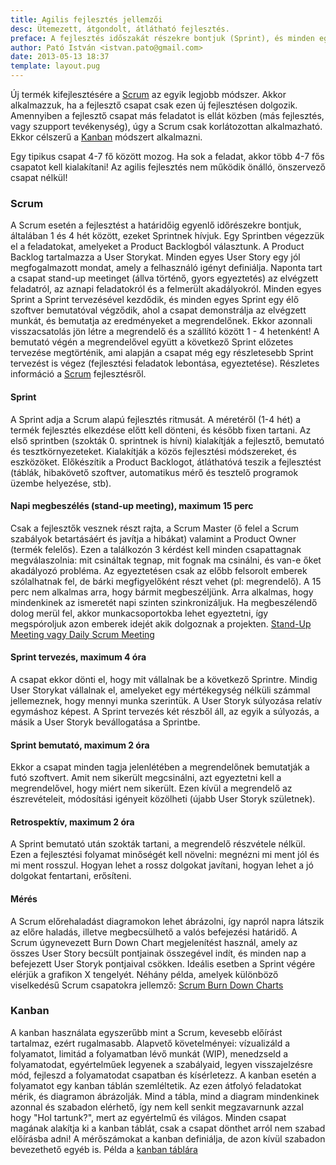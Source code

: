 ```yaml
---
title: Agilis fejlesztés jellemzői
desc: Ütemezett, átgondolt, átlátható fejlesztés.
preface: A fejlesztés időszakát részekre bontjuk (Sprint), és minden egyes részben jól meghatározott User Story-k kerülnek megvalósításra. Egyértelműen minden Sprint végén potenciálisan szállítható a termék.
author: Pató István <istvan.pato@gmail.com>
date: 2013-05-13 18:37
template: layout.pug
---
```


Új termék kifejlesztésére a <a href="http://en.wikipedia.org/wiki/Scrum_(development)">Scrum</a> az egyik legjobb módszer. Akkor alkalmazzuk, ha a fejlesztő csapat csak ezen új fejlesztésen dolgozik. Amennyiben a fejlesztő csapat más feladatot is ellát közben (más fejlesztés, vagy szupport tevékenység), úgy a Scrum csak korlátozottan alkalmazható. Ekkor célszerű a <a href="http://en.wikipedia.org/wiki/Kanban_(development)">Kanban</a> módszert alkalmazni.

Egy tipikus csapat 4-7 fő között mozog. Ha sok a feladat, akkor több 4-7 fős csapatot kell kialakítani! Az agilis fejlesztés nem működik önálló, önszervező csapat nélkül!

### Scrum

A Scrum esetén a fejlesztést a határidőig egyenlő időrészekre bontjuk, általában 1 és 4 hét között, ezeket Sprintnek hívjuk. Egy Sprintben végezzük el a feladatokat, amelyeket a Product Backlogból választunk. A Product Backlog tartalmazza a User Storykat. Minden egyes User Story egy jól megfogalmazott mondat, amely a felhasználó igényt definiálja. Naponta tart a csapat stand-up meetinget (állva történő, gyors egyeztetés) az elvégzett feladatról, az aznapi feladatokról és a felmerült akadályokról. Minden egyes Sprint a Sprint tervezésével kezdődik, és minden egyes Sprint egy élő szoftver bemutatóval végződik, ahol a csapat demonstrálja az elvégzett munkát, és bemutatja az eredményeket a megrendelőnek. Ekkor azonnali visszacsatolás jön létre a megrendelő és a szállító között 1 - 4 hetenként! A bemutató végén a megrendelővel együtt a következő Sprint előzetes tervezése megtörténik, ami alapján a csapat még egy részletesebb Sprint tervezést is végez (fejlesztési feladatok lebontása, egyeztetése). Részletes információ a [Scrum](http://www.agilelearninglabs.com/resources/scrum-introduction/) fejlesztésről.

#### Sprint
A Sprint adja a Scrum alapú fejlesztés ritmusát. A méretéről (1-4 hét) a termék fejlesztés elkezdése előtt kell dönteni, és később fixen tartani. Az első sprintben (szokták 0. sprintnek is hívni) kialakítják a fejlesztő, bemutató és tesztkörnyezeteket. Kialakítják a közös fejlesztési módszereket, és eszközöket. Előkészítik a Product Backlogot, átláthatóvá teszik a fejlesztést (táblák, hibakövető szoftver, automatikus mérő és tesztelő programok üzembe helyezése, stb).


#### Napi megbeszélés (stand-up meeting), maximum 15 perc
Csak a fejlesztők vesznek részt rajta, a Scrum Master (ő felel a Scrum szabályok betartásáért és javítja a hibákat) valamint a Product Owner (termék felelős). Ezen a találkozón 3 kérdést kell minden csapattagnak megválaszolnia: mit csináltak tegnap, mit fognak ma csinálni, és van-e őket akadályozó probléma. Az egyeztetésen csak az előbb felsorolt emberek szólalhatnak fel, de bárki megfigyelőként részt vehet (pl: megrendelő). A 15 perc nem alkalmas arra, hogy bármit megbeszéljünk. Arra alkalmas, hogy mindenkinek az ismeretét napi szinten szinkronizáljuk. Ha megbeszélendő dolog merül fel, akkor munkacsoportokba lehet egyeztetni, így megspóroljuk azon emberek idejét akik dolgoznak a projekten. [Stand-Up Meeting vagy Daily Scrum Meeting](http://www.mountaingoatsoftware.com/scrum/daily-scrum/)

#### Sprint tervezés, maximum 4 óra
A csapat ekkor dönti el, hogy mit vállalnak be a következő Sprintre. Mindig User Storykat vállalnak el, amelyeket egy mértékegység nélküli számmal jellemeznek, hogy mennyi munka szerintük. A User Storyk súlyozása relatív egymáshoz képest. A Sprint tervezés két részből áll, az egyik a súlyozás, a másik a User Storyk bevállogatása a Sprintbe.

#### Sprint bemutató, maximum 2 óra
Ekkor a csapat minden tagja jelenlétében a megrendelőnek bemutatják a futó szoftvert. Amit nem sikerült megcsinálni, azt egyeztetni kell a megrendelővel, hogy miért nem sikerült. Ezen kívül a megrendelő az észrevételeit, módosítási igényeit közölheti (újabb User Storyk születnek).

#### Retrospektív, maximum 2 óra
A Sprint bemutató után szokták tartani, a megrendelő részvétele nélkül. Ezen a fejlesztési folyamat minőségét kell növelni: megnézni mi ment jól és mi ment rosszul. Hogyan lehet a rossz dolgokat javítani, hogyan lehet a jó dolgokat fentartani, erősíteni.

#### Mérés
A Scrum előrehaladást diagramokon lehet ábrázolni, így napról napra látszik az előre haladás, illetve megbecsülhető a valós befejezési határidő. A Scrum úgynevezett Burn Down Chart megjelenítést használ, amely az összes User Story becsült pontjainak összegével indít, és minden nap a befejezett User Storyk pontjaival csökken. Ideális esetben a Sprint végére elérjük a grafikon X tengelyét. Néhány példa, amelyek különböző viselkedésű Scrum csapatokra jellemző: [Scrum Burn Down Charts](http://www.scrumdesk.com/is-it-your-burn-down-chart/)

### Kanban
A kanban használata egyszerűbb mint a Scrum, kevesebb előírást tartalmaz, ezért rugalmasabb. Alapvető követelményei: vízualizáld a folyamatot, limitád a folyamatban lévő munkát (WIP), menedzseld a folyamatodat, egyértelműek legyenek a szabályaid, legyen visszajelzésre mód, fejleszd a folyamatodat csapatban és kísérletezz. A kanban esetén a folyamatot egy kanban táblán szemléltetik. Az ezen átfolyó feladatokat mérik, és diagramon ábrázolják. Mind a tábla, mind a diagram mindenkinek azonnal és szabadon elérhető, így nem kell senkit megzavarnunk azzal hogy "Hol tartunk?", mert az egyértelmű és világos. Minden csapat magának alakítja ki a kanban táblát, csak a csapat dönthet arról nem szabad előírásba adni! A mérőszámokat a kanban definiálja, de azon kívül szabadon bevezethető egyéb is. Példa a [kanban táblára](http://en.wikipedia.org/wiki/Kanban_board)
